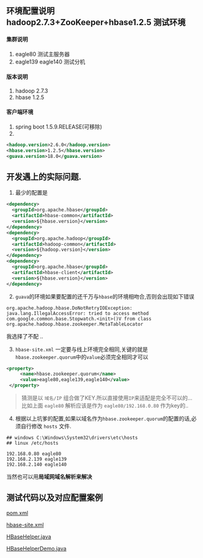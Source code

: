 ## 环境配置说明 hadoop2.7.3+ZooKeeper+hbase1.2.5 测试环境

#### 集群说明
1. eagle80 测试主服务器
2. eagle139 eagle140 测试分机

#### 版本说明
1. hadoop 2.7.3
2. hbase 1.2.5

#### 客户端环境
1. spring boot 1.5.9.RELEASE(可移除)
2.
```xml
<hadoop.version>2.6.0</hadoop.version>
<hbase.version>1.2.5</hbase.version>
<guava.version>18.0</guava.version>
```


## 开发遇上的实际问题.

1. 最少的配置是

  ```xml
  <dependency>
    <groupId>org.apache.hbase</groupId>
    <artifactId>hbase-common</artifactId>
    <version>${hbase.version}</version>
  </dependency>
  <dependency>
    <groupId>org.apache.hadoop</groupId>
    <artifactId>hadoop-common</artifactId>
    <version>${hadoop.version}</version>
  </dependency>
  <dependency>
    <groupId>org.apache.hbase</groupId>
    <artifactId>hbase-client</artifactId>
    <version>${hbase.version}</version>
  </dependency>
  ```

2. `guava`的环境如果要配置的还千万与`hbase`的环境相吻合,否则会出现如下错误
  ```
  org.apache.hadoop.hbase.DoNotRetryIOException: java.lang.IllegalAccessError: tried to access method com.google.common.base.Stopwatch.<init>()V from class org.apache.hadoop.hbase.zookeeper.MetaTableLocator
  ```
  我选择了不配 ..

3. `hbase-site.xml` 一定要与线上环境完全相同,关键的就是`hbase.zookeeper.quorum`中的`value`必须完全相同才可以

  ```xml
  <property>
       <name>hbase.zookeeper.quorum</name>
       <value>eagle80,eagle139,eagle140</value>
   </property>
  ```
> 猜测是以 `域名/IP` 组合做了KEY.所以直接使用`IP`来适配是完全不可以的...
> 比如上面 `eagle80` 解析应该是作为 `eagle80/192.168.0.80` 作为key的..

4. 根据以上坑爹的配置,如果以域名作为`hbase.zookeeper.quorum`的配置的话,必须自行修改 `hosts` 文件.

  ```hosts
  ## windows C:\Windows\System32\drivers\etc\hosts
  ## linux /etc/hosts

  192.168.0.80 eagle80
  192.168.2.139 eagle139
  192.168.2.140 eagle140
  ```

  当然也可以用**局域网域名解析来解决**

## 测试代码以及对应配置案例
 [pom.xml](./附件/pom.xml)

 [hbase-site.xml](.\附件\hbase-site.xml)

 [HBaseHelper.java](.\附件\java\main\HBaseHelper.java)

 [HBaseHelperDemo.java](.\附件\java\test\HBaseHelperDemo.java)
